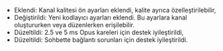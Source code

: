 - Eklendi: Kanal kalitesi ön ayarları eklendi, kalite ayrıca özelleştirilebilir,
- Değiştirildi: Yeni kodlayıcı ayarları eklendi. Bu ayarlara kanal oluştururken veya düzenlerken erişilebilir.
- Düzeltildi: 2.5 ve 5 ms Opus kareleri için destek iyileştirildi,
- Düzeltildi: Sohbette bağlantı sorunları için destek iyileştirildi.
